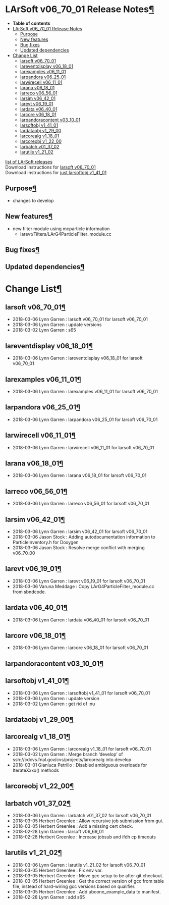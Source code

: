 LArSoft v06\_70\_01 Release Notes[¶](#LArSoft-v06_70_01-Release-Notes)
======================================================================

-   **Table of contents**
-   [LArSoft v06\_70\_01 Release Notes](#LArSoft-v06_70_01-Release-Notes)
    -   [Purpose](#Purpose)
    -   [New features](#New-features)
    -   [Bug fixes](#Bug-fixes)
    -   [Updated dependencies](#Updated-dependencies)
-   [Change List](#Change-List)
    -   [larsoft v06\_70\_01](#larsoft-v06_70_01)
    -   [lareventdisplay v06\_18\_01](#lareventdisplay-v06_18_01)
    -   [larexamples v06\_11\_01](#larexamples-v06_11_01)
    -   [larpandora v06\_25\_01](#larpandora-v06_25_01)
    -   [larwirecell v06\_11\_01](#larwirecell-v06_11_01)
    -   [larana v06\_18\_01](#larana-v06_18_01)
    -   [larreco v06\_56\_01](#larreco-v06_56_01)
    -   [larsim v06\_42\_01](#larsim-v06_42_01)
    -   [larevt v06\_19\_01](#larevt-v06_19_01)
    -   [lardata v06\_40\_01](#lardata-v06_40_01)
    -   [larcore v06\_18\_01](#larcore-v06_18_01)
    -   [larpandoracontent v03\_10\_01](#larpandoracontent-v03_10_01)
    -   [larsoftobj v1\_41\_01](#larsoftobj-v1_41_01)
    -   [lardataobj v1\_29\_00](#lardataobj-v1_29_00)
    -   [larcorealg v1\_18\_01](#larcorealg-v1_18_01)
    -   [larcoreobj v1\_22\_00](#larcoreobj-v1_22_00)
    -   [larbatch v01\_37\_02](#larbatch-v01_37_02)
    -   [larutils v1\_21\_02](#larutils-v1_21_02)

[list of LArSoft releases](LArSoft_release_list)\
Download instructions for [larsoft v06\_70\_01](http://scisoft.fnal.gov/scisoft/bundles/larsoft/v06_70_01/larsoft-v06_70_01.html)\
Download instructions for [just larsoftobj v1\_41\_01](http://scisoft.fnal.gov/scisoft/bundles/larsoftobj/v1_41_01/larsoftobj-v1_41_01.html)


Purpose[¶](#Purpose)
--------------------

-   changes to develop


New features[¶](#New-features)
------------------------------

-   new filter module using mcparticle information
    -   larevt/Filters/LArG4ParticleFilter\_module.cc


Bug fixes[¶](#Bug-fixes)
------------------------


Updated dependencies[¶](#Updated-dependencies)
----------------------------------------------


Change List[¶](#Change-List)
============================


larsoft v06\_70\_01[¶](#larsoft-v06_70_01)
------------------------------------------

-   2018-03-06 Lynn Garren : larsoft v06\_70\_01 for larsoft v06\_70\_01
-   2018-03-06 Lynn Garren : update versions
-   2018-03-02 Lynn Garren : s65


lareventdisplay v06\_18\_01[¶](#lareventdisplay-v06_18_01)
----------------------------------------------------------

-   2018-03-06 Lynn Garren : lareventdisplay v06\_18\_01 for larsoft v06\_70\_01


larexamples v06\_11\_01[¶](#larexamples-v06_11_01)
--------------------------------------------------

-   2018-03-06 Lynn Garren : larexamples v06\_11\_01 for larsoft v06\_70\_01


larpandora v06\_25\_01[¶](#larpandora-v06_25_01)
------------------------------------------------

-   2018-03-06 Lynn Garren : larpandora v06\_25\_01 for larsoft v06\_70\_01


larwirecell v06\_11\_01[¶](#larwirecell-v06_11_01)
--------------------------------------------------

-   2018-03-06 Lynn Garren : larwirecell v06\_11\_01 for larsoft v06\_70\_01


larana v06\_18\_01[¶](#larana-v06_18_01)
----------------------------------------

-   2018-03-06 Lynn Garren : larana v06\_18\_01 for larsoft v06\_70\_01


larreco v06\_56\_01[¶](#larreco-v06_56_01)
------------------------------------------

-   2018-03-06 Lynn Garren : larreco v06\_56\_01 for larsoft v06\_70\_01


larsim v06\_42\_01[¶](#larsim-v06_42_01)
----------------------------------------

-   2018-03-06 Lynn Garren : larsim v06\_42\_01 for larsoft v06\_70\_01
-   2018-03-06 Jason Stock : Adding autodocumentation information to ParticleInventory.h for Doxygen
-   2018-03-06 Jason Stock : Resolve merge conflict with merging v06\_70\_00


larevt v06\_19\_01[¶](#larevt-v06_19_01)
----------------------------------------

-   2018-03-06 Lynn Garren : larevt v06\_19\_01 for larsoft v06\_70\_01
-   2018-03-06 Varuna Meddage : Copy LArG4ParticleFilter\_module.cc from sbndcode.


lardata v06\_40\_01[¶](#lardata-v06_40_01)
------------------------------------------

-   2018-03-06 Lynn Garren : lardata v06\_40\_01 for larsoft v06\_70\_01


larcore v06\_18\_01[¶](#larcore-v06_18_01)
------------------------------------------

-   2018-03-06 Lynn Garren : larcore v06\_18\_01 for larsoft v06\_70\_01


larpandoracontent v03\_10\_01[¶](#larpandoracontent-v03_10_01)
--------------------------------------------------------------


larsoftobj v1\_41\_01[¶](#larsoftobj-v1_41_01)
----------------------------------------------

-   2018-03-06 Lynn Garren : larsoftobj v1\_41\_01 for larsoft v06\_70\_01
-   2018-03-06 Lynn Garren : update version
-   2018-03-02 Lynn Garren : get rid of :nu


lardataobj v1\_29\_00[¶](#lardataobj-v1_29_00)
----------------------------------------------


larcorealg v1\_18\_01[¶](#larcorealg-v1_18_01)
----------------------------------------------

-   2018-03-06 Lynn Garren : larcorealg v1\_18\_01 for larsoft v06\_70\_01
-   2018-03-02 Lynn Garren : Merge branch ‘develop’ of ssh://cdcvs.fnal.gov/cvs/projects/larcorealg into develop
-   2018-03-01 Gianluca Petrillo : Disabled ambiguous overloads for IterateXxxx() methods


larcoreobj v1\_22\_00[¶](#larcoreobj-v1_22_00)
----------------------------------------------


larbatch v01\_37\_02[¶](#larbatch-v01_37_02)
--------------------------------------------

-   2018-03-06 Lynn Garren : larbatch v01\_37\_02 for larsoft v06\_70\_01
-   2018-03-05 Herbert Greenlee : Allow recursive job submission from gui.
-   2018-03-05 Herbert Greenlee : Add a missing cert check.
-   2018-02-28 Lynn Garren : larsoft v06\_69\_01
-   2018-02-28 Herbert Greenlee : Increase jobsub and ifdh cp timeouts


larutils v1\_21\_02[¶](#larutils-v1_21_02)
------------------------------------------

-   2018-03-06 Lynn Garren : larutils v1\_21\_02 for larsoft v06\_70\_01
-   2018-03-05 Herbert Greenlee : Fix env var.
-   2018-03-05 Herbert Greenlee : Move gcc setup to be after git checkout.
-   2018-03-05 Herbert Greenlee : Get the correct version of gcc from table file, instead of hard-wiring gcc versions based on qualifier.
-   2018-03-05 Herbert Greenlee : Add uboone\_example\_data to manifest.
-   2018-02-28 Lynn Garren : add s65
